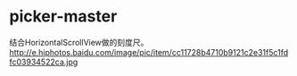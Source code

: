 # picker-master
结合HorizontalScrollView做的刻度尺。
http://e.hiphotos.baidu.com/image/pic/item/cc11728b4710b9121c2e31f5c1fdfc03934522ca.jpg
